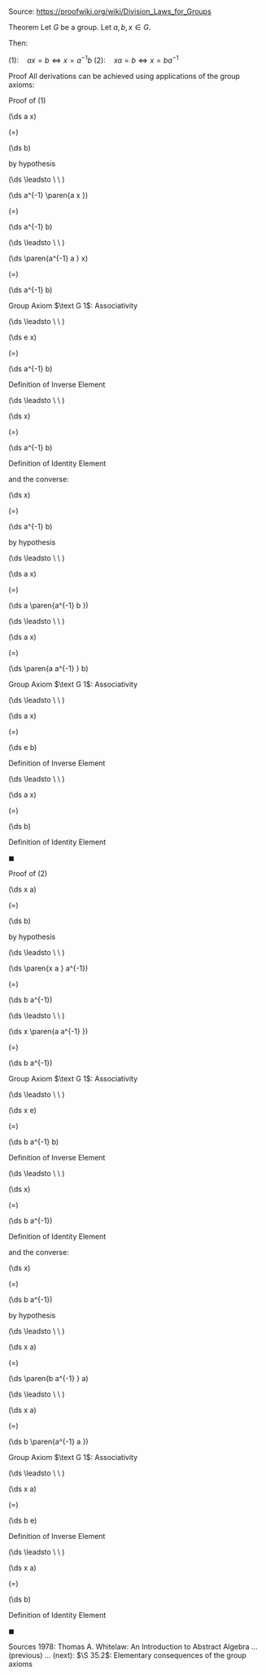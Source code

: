# 

Source: https://proofwiki.org/wiki/Division_Laws_for_Groups



Theorem
Let $G$ be a group.
Let $a, b, x \in G$.

Then:

$(1): \quad a x = b \iff x = a^{-1} b$
$(2): \quad x a = b \iff x = b a^{-1}$


Proof
All derivations can be achieved using applications of the group axioms:


Proof of $(1)$













\(\ds a x\)

\(=\)







\(\ds b\)





by hypothesis








\(\ds \leadsto \ \ \)





\(\ds a^{-1} \paren{a x }\)

\(=\)







\(\ds a^{-1} b\)














\(\ds \leadsto \ \ \)





\(\ds \paren{a^{-1} a } x\)

\(=\)







\(\ds a^{-1} b\)





Group Axiom $\text G 1$: Associativity








\(\ds \leadsto \ \ \)





\(\ds e x\)

\(=\)







\(\ds a^{-1} b\)





Definition of Inverse Element








\(\ds \leadsto \ \ \)





\(\ds x\)

\(=\)







\(\ds a^{-1} b\)





Definition of Identity Element




and the converse:














\(\ds x\)

\(=\)







\(\ds a^{-1} b\)





by hypothesis








\(\ds \leadsto \ \ \)





\(\ds a x\)

\(=\)







\(\ds a \paren{a^{-1} b }\)














\(\ds \leadsto \ \ \)





\(\ds a x\)

\(=\)







\(\ds \paren{a a^{-1} } b\)





Group Axiom $\text G 1$: Associativity








\(\ds \leadsto \ \ \)





\(\ds a x\)

\(=\)







\(\ds e b\)





Definition of Inverse Element








\(\ds \leadsto \ \ \)





\(\ds a x\)

\(=\)







\(\ds b\)





Definition of Identity Element



$\blacksquare$


Proof of $(2)$













\(\ds x a\)

\(=\)







\(\ds b\)





by hypothesis








\(\ds \leadsto \ \ \)





\(\ds \paren{x a } a^{-1}\)

\(=\)







\(\ds b a^{-1}\)














\(\ds \leadsto \ \ \)





\(\ds x \paren{a a^{-1} }\)

\(=\)







\(\ds b a^{-1}\)





Group Axiom $\text G 1$: Associativity








\(\ds \leadsto \ \ \)





\(\ds x e\)

\(=\)







\(\ds b a^{-1} b\)





Definition of Inverse Element








\(\ds \leadsto \ \ \)





\(\ds x\)

\(=\)







\(\ds b a^{-1}\)





Definition of Identity Element




and the converse:














\(\ds x\)

\(=\)







\(\ds b a^{-1}\)





by hypothesis








\(\ds \leadsto \ \ \)





\(\ds x a\)

\(=\)







\(\ds \paren{b a^{-1} } a\)














\(\ds \leadsto \ \ \)





\(\ds x a\)

\(=\)







\(\ds b \paren{a^{-1} a }\)





Group Axiom $\text G 1$: Associativity








\(\ds \leadsto \ \ \)





\(\ds x a\)

\(=\)







\(\ds b e\)





Definition of Inverse Element








\(\ds \leadsto \ \ \)





\(\ds x a\)

\(=\)







\(\ds b\)





Definition of Identity Element



$\blacksquare$


Sources
1978: Thomas A. Whitelaw: An Introduction to Abstract Algebra ... (previous) ... (next): $\S 35.2$: Elementary consequences of the group axioms




